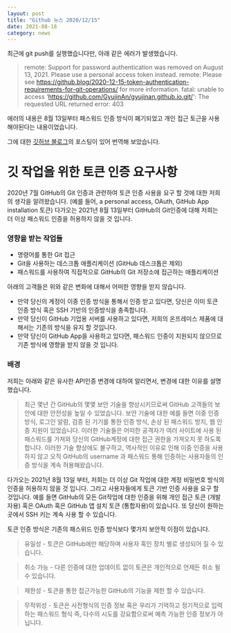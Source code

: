 ```yaml
---
layout: post
title: "Github 뉴스 2020/12/15"
date: 2021-08-18
category: news
---
```


최근에 git push를 실행했습니다만, 아래 같은 에러가 발생했습니다. 

>remote: Support for password authentication was removed on August 13, 2021. Please use a personal access token instead.
>remote: Please see https://github.blog/2020-12-15-token-authentication-requirements-for-git-operations/ for more information.
>fatal: unable to access 'https://github.com/GyujinAn/gyujinan.github.io.git/': The requested URL returned error: 403

에러의 내용은 8월 13일부터 패스워드 인증 방식이 폐기되었고 개인 접근 토근을 사용해야된다는 내용이었습니다. 

그에 대한 [깃허브 블로그](https://github.blog/2020-12-15-token-authentication-requirements-for-git-operations/)의 포스팅이 있어 번역해 보았습니다.


# 깃 작업을 위한 토큰 인증 요구사항

2020년 7월 GitHub의 Git 인증과 관련하여 토큰 인증 사용을 요구 할 것에 대한 저희의 생각을 알려왔습니다. (예를 들어, a personal access, OAuth, GitHub App installation 토큰) 다가오는 2021년 8월 13일부터 GitHub의 Git인증에 대해 저희는 더 이상 패스워드 인증을 허용하지 않을 것 입니다.

### 영향을 받는 작업들

* 명령어를 통한 Git 접근
* Git을 사용하는 데스크톱 애플리케이션 (GitHub 데스크톱은 제외)
* 패스워드를 사용하여 직접적으로 GitHub의 Git 저장소에 접근하는 애플리케이션

아래의 고객들은 위와 같은 변화에 대해서 어떠한 영향을 받지 않습니다.

* 만약 당신의 계정이 이중 인증 방식을 통해서 인증 받고 있다면, 당신은 이미 토큰 인증 방식 혹은 SSH 기반의 인증방식을 충족합니다.
* 만약 당신이 GitHub 기업용 서버를 사용하고 있다면, 저희의 온프레미스 제품에 대해서는 기존의 방식을 유지 할 것입니다.
* 만약 당신이 GitHub App을 사용하고 있다면, 패스워드 인증이 지원되지 않으므로 기존 방식에 영향을 받지 않을 것 입니다.

### 배경

저희는 아래와 같은 유사한 API인증 변경에 대하여 알리면서, 변경에 대한 이유를 설명했습니다.

> 최근 몇년 간 GitHub의 몇몇 보안 기술을 향상시키므로써 GitHub 고객들의 보안에 대한 안전성을 높일 수 있었습니다. 보안 기술에 대한 예를 들면 이중 인증 방식, 로그인 알람, 검증 된 기기를 통한 인증 방식, 손상 된 패스워드 방지, 웹 인증 지원이 있었습니다. 이러한 기술들은 어떠한 공격자가 여러 사이트에 사용 된 패스워드를 가져와 당신의 GitHub계정에 대한 접근 권한을 가져오지 못 하도록 합니다. 이러한 기술 향상에도 불구하고, 역사적인 이유로 인해 이중 인증을 사용하지 않고 오직 GitHub의 username 과 패스워드 통해 인증하는 사용자들의 인증 방식을 계속 허용해왔습니다.

다가오는 2021년 8월 13일 부터, 저희는 더 이상 Git 작업에 대한 계정 비밀번호 방식의 인증을 허용하지 않을 것 입니다. 그리고 사용자들에게 토큰 기반 인증 사용을 요구 할 것입니다. 예를 들면 GitHub의 모든 Git작업에 대한 인증을 위해 개인 접근 토큰 (개발자용) 혹은 OAuth 혹은 GitHub 앱 설치 토큰 (통합자용)이 있습니다. 또 당신이 원하는 곳에서 SSH 키는 계속 사용 할 수 있습니다.

토큰 인증 방식은 기존의 패스위드 인증 방식보다 몇가지 보안적 이점이 있습니다.

> 유일성 - 토큰은 GitHub에만 해당하며 사용자 혹인 장치 별로 생성되어 질 수 있습니다.

> 취소 가능 - 다른 인증에 대한 업데이트 없이 토큰은 개인적으로 언제든 취소 될 수 있습니다.

> 제한성 - 토큰을 통한 접근가능한 GitHub의 기능을 제한 할 수 있습니다.

> 무작위성 - 토큰은 사전형식의 인증 정보 혹은 우리가 기억하고 정기적으로 입력하는 패스워드 형식 즉, 다수의 시도를 강요함으로써 예측 가능한 인증 정보가 아닙니다.

